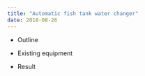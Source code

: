 ```yaml
---
title: "Automatic fish tank water changer"
date: 2018-08-26
---
```


- Outline
- Existing equipment

- Result
